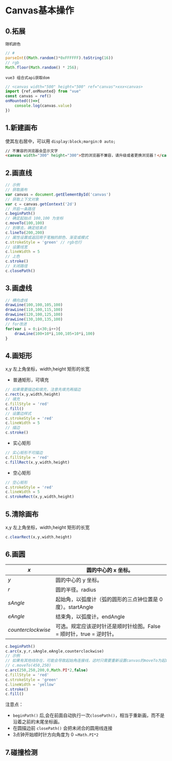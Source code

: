# Canvas基本操作

## 0.拓展

`随机颜色`

```js
// #
parseInt((Math.random()*0xFFFFFF).toString(16))
// rgb
Math.floor(Math.random() * 256);
```

`vue3 组合式api获取dom`

```js
// <canvas width="500" height="500" ref="canvas">xxx<canvas>
import {ref,onMounted} from "vue"
const canvas = ref()
onMounted(()=>{
    console.log(canvas.value)
})
```

## 1.新建画布

使其左右居中，可以用 `display:block;margin:0 auto;`

```html
// 不兼容的浏览器会显示文字
<canvas width="300" height="300">您的浏览器不兼容，请升级或者更换浏览器！</canvas>
```

## 2.画直线

```js
// 示例
// 获取画布
var canvas = document.getElementById('canvas')
// 获取上下文对象
var c = canvas.getContext('2d')
// 开启一条路径
c.beginPath()
// 确定起始点 100,100 为坐标
c.moveTo(100,100)
// 到哪去，确定结束点
c.lineTo(200,200)
// 属性设置或返回用于笔触的颜色、渐变或模式
c.strokeStyle = 'green' // rgb也行
// 设置线宽
c.lineWidth = 5
// 上色
c.stroke()
// 关闭路径
c.closePath()
```

## 3.画虚线

```js
// 横向虚线
drawLine(100,100,105,100)
drawLine(110,100,115,100)
drawLine(120,100,125,100)
drawLine(130,100,135,100)
// for改进
for(var i = 0;i<30;i++){
    drawLine(100+10*i,100,105+10*i,100)
}
```

## 4.画矩形

x,y 左上角坐标，width,height 矩形的长宽

- 普通矩形，可填充

```js
// 如果需要描边和填充，注意先填充再描边
c.rect(x,y,width,height)
// 填充
c.fillStyle = 'red'
c.fill()
// 设置边样式
c.strokeStyle = 'red'
c.lineWidth = 5
// 描边
c.stroke()
```

- 实心矩形

```js
// 实心矩形不可描边
c.fillStyle = 'red'
c.fillRect(x,y,width,height)
```

- 空心矩形

```js
// 空心矩形
c.strokeStyle = 'red'
c.lineWidth = 5
c.strokeRect(x,y,width,height)
```

## 5.清除画布

x,y 左上角坐标，width,height 矩形的长宽

```js
c.clearRect(x,y,width,height)
```

## 6.画圆

| *x*                | 圆的中心的 x 坐标。                                          |
| ------------------ | ------------------------------------------------------------ |
| *y*                | 圆的中心的 y 坐标。                                          |
| *r*                | 圆的半径。radius                                             |
| *sAngle*           | 起始角，以弧度计（弧的圆形的三点钟位置是 0 度）。startAngle  |
| *eAngle*           | 结束角，以弧度计。endAngle                                   |
| *counterclockwise* | 可选。规定应该逆时针还是顺时针绘图。False = 顺时针，true = 逆时针。 |

```js
c.beginPath()
c.arc(x,y,r,sAngle,eAngle,counterclockwise)
// 示例
// 如果有其他线存在，可能会导致起始角连接线，这时只需要重新设置canvas的moveTo为起始角坐标即可
// c.moveTo(450,250)
c.arc(250,250,200,0,Math.PI*2,false)
c.fillStyle = 'red'
c.strokeStyle = 'green'
c.lineWidth = 'yellow'
c.stroke()
c.fill()
```

注意点：

- `beginPath()` 后,会在前面自动执行一次`closePath()`，相当于重新画，而不是沿着之前的末尾坐标画。
- 在圆描边前 `closePath()` 会把未闭合的圆用线连接
- 3点钟开始顺时针方向角度为 0 ~`Math.PI*2`

## 7.碰撞检测

